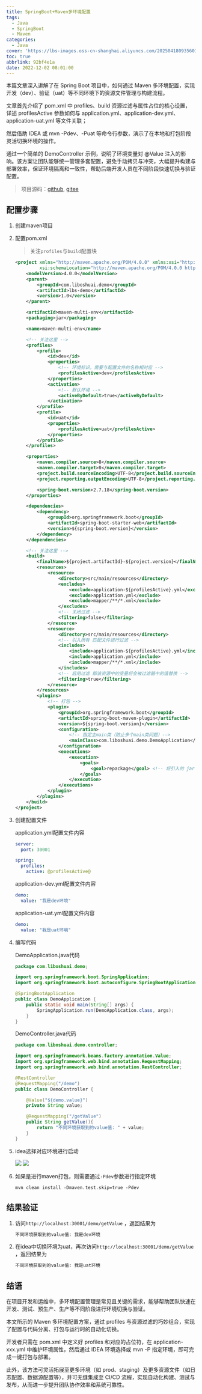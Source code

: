 ```yaml
---
title: SpringBoot+Maven多环境配置
tags:
  - Java
  - SpringBoot
  - Maven
categories:
  - Java
cover: 'https://lbs-images.oss-cn-shanghai.aliyuncs.com/202504180935601.png'
toc: true
abbrlink: 92bf4e1a
date: 2022-12-02 08:01:00
---
```


本篇文章深入讲解了在 Spring Boot 项目中，如何通过 Maven 多环境配置，实现开发（dev）、验证（uat）等不同环境下的资源文件管理与构建流程。

文章首先介绍了 pom.xml 中 profiles、build 资源过滤与属性占位的核心设置，详述 profilesActive 参数如何与 application.yml、application-dev.yml、application-uat.yml 等文件关联；

然后借助 IDEA 或 mvn -Pdev、-Puat 等命令行参数，演示了在本地和打包阶段灵活切换环境的操作。

通过一个简单的 DemoController 示例，说明了环境变量对 @Value 注入的影响。该方案让团队能够统一管理多套配置，避免手动拷贝与冲突，大幅提升构建与部署效率，保证环境隔离和一致性，帮助后端开发人员在不同阶段快速切换与验证配置。

<!-- more -->

> 项目源码：[github](https://github.com/liboshuai01/lbs-demo/tree/master/maven-multi-env), [gitee](https://gitee.com/liboshuai01/lbs-demo/tree/master/maven-multi-env)

## 配置步骤

1. 创建maven项目

2. 配置pom.xml
    > 关注`profiles`与`build`配置块

    ```xml
    <project xmlns="http://maven.apache.org/POM/4.0.0" xmlns:xsi="http://www.w3.org/2001/XMLSchema-instance"
             xsi:schemaLocation="http://maven.apache.org/POM/4.0.0 http://maven.apache.org/xsd/maven-4.0.0.xsd">
        <modelVersion>4.0.0</modelVersion>
        <parent>
            <groupId>com.liboshuai.demo</groupId>
            <artifactId>lbs-demo</artifactId>
            <version>1.0</version>
        </parent>
    
        <artifactId>maven-multi-env</artifactId>
        <packaging>jar</packaging>
    
        <name>maven-multi-env</name>
    
        <!-- 关注这里 -->
        <profiles>
            <profile>
                <id>dev</id>
                <properties>
                    <!-- 环境标识，需要与配置文件的名称相对应 -->
                    <profilesActive>dev</profilesActive>
                </properties>
                <activation>
                    <!-- 默认环境 -->
                    <activeByDefault>true</activeByDefault>
                </activation>
            </profile>
            <profile>
                <id>uat</id>
                <properties>
                    <profilesActive>uat</profilesActive>
                </properties>
            </profile>
        </profiles>
    
        <properties>
            <maven.compiler.source>8</maven.compiler.source>
            <maven.compiler.target>8</maven.compiler.target>
            <project.build.sourceEncoding>UTF-8</project.build.sourceEncoding>
            <project.reporting.outputEncoding>UTF-8</project.reporting.outputEncoding>
    
            <spring-boot.version>2.7.18</spring-boot.version>
        </properties>
    
        <dependencies>
            <dependency>
                <groupId>org.springframework.boot</groupId>
                <artifactId>spring-boot-starter-web</artifactId>
                <version>${spring-boot.version}</version>
            </dependency>
        </dependencies>
    
        <!-- 关注这里 -->
        <build>
            <finalName>${project.artifactId}-${project.version}</finalName>
            <resources>
                <resource>
                    <directory>src/main/resources</directory>
                    <excludes>
                        <exclude>application-${profilesActive}.yml</exclude>
                        <exclude>application.yml</exclude>
                        <exclude>mapper/**/*.xml</exclude>
                    </excludes>
                    <!-- 关闭过滤 -->
                    <filtering>false</filtering>
                </resource>
                <resource>
                    <directory>src/main/resources</directory>
                    <!-- 引入所有 匹配文件进行过滤 -->
                    <includes>
                        <include>application-${profilesActive}.yml</include>
                        <include>application.yml</include>
                        <include>mapper/**/*.xml</include>
                    </includes>
                    <!-- 启用过滤 即该资源中的变量将会被过滤器中的值替换 -->
                    <filtering>true</filtering>
                </resource>
            </resources>
            <plugins>
                <!-- 打包 -->
                <plugin>
                    <groupId>org.springframework.boot</groupId>
                    <artifactId>spring-boot-maven-plugin</artifactId>
                    <version>${spring-boot.version}</version>
                    <configuration>
                        <!-- 指定主main类（防止多个main类问题）-->
                        <mainClass>com.liboshuai.demo.DemoApplication</mainClass>
                    </configuration>
                    <executions>
                        <execution>
                            <goals>
                                <goal>repackage</goal> <!-- 将引入的 jar 打入其中 -->
                            </goals>
                        </execution>
                    </executions>
                </plugin>
            </plugins>
        </build>
    </project>
    ```
   
3. 创建配置文件

    application.yml配置文件内容
    ```yml
    server:
      port: 30001
    
    spring:
      profiles:
        active: @profilesActive@
    ```
   
    application-dev.yml配置文件内容
    ```yml
    demo:
      value: "我是dev环境"
    ```
    
    application-uat.yml配置文件内容
    ```yml
    demo:
      value: "我是uat环境"
    ```
   
4. 编写代码
    
    DemoApplication.java代码
    ```java
    package com.liboshuai.demo;
    
    import org.springframework.boot.SpringApplication;
    import org.springframework.boot.autoconfigure.SpringBootApplication;
    
    @SpringBootApplication
    public class DemoApplication {
        public static void main(String[] args) {
            SpringApplication.run(DemoApplication.class, args);
        }
    }
    ```
    
    DemoController.java代码
    ```java
    package com.liboshuai.demo.controller;
    
    import org.springframework.beans.factory.annotation.Value;
    import org.springframework.web.bind.annotation.RequestMapping;
    import org.springframework.web.bind.annotation.RestController;
    
    @RestController
    @RequestMapping("/demo")
    public class DemoController {
    
        @Value("${demo.value}")
        private String value;
    
        @RequestMapping("/getValue")
        public String getValue(){
            return "不同环境获取到的value值: " + value;
        }
    }
    ```

5. idea选择对应环境进行启动

    ![](https://lbs-images.oss-cn-shanghai.aliyuncs.com/202504180947482.png)
    ![](https://lbs-images.oss-cn-shanghai.aliyuncs.com/202504180948853.png)

6. 如果是进行maven打包，则需要通过`-Pdev`参数进行指定环境

    ```shell
    mvn clean install -Dmaven.test.skip=true -Pdev
    ```

## 结果验证

1. 访问`http://localhost:30001/demo/getValue` ，返回结果为

    ```txt
    不同环境获取到的value值: 我是dev环境
    ```
   
2. 在idea中切换环境为uat，再次访问`http://localhost:30001/demo/getValue` ，返回结果为

    ```txt
    不同环境获取到的value值: 我是uat环境
    ```

## 结语

在项目开发和运维中，多环境配置管理是常见且关键的需求，能够帮助团队快速在开发、测试、预生产、生产等不同阶段进行环境切换与验证。

本文所示的 Maven 多环境配置方案，通过 profiles 与资源过滤的巧妙组合，实现了配置与代码分离、打包与运行时的自动化切换。

开发者只需在 pom.xml 中定义好 profiles 和对应的占位符，在 application-xxx.yml 中维护环境属性，然后通过 IDEA 环境选择或 mvn -P 指定环境，即可完成一键打包与部署。

此外，该方法可灵活拓展至更多环境（如 prod、staging）及更多资源文件（如日志配置、数据源配置等），并可无缝集成至 CI/CD 流程，实现自动化构建、测试与发布，从而进一步提升团队协作效率和系统可靠性。